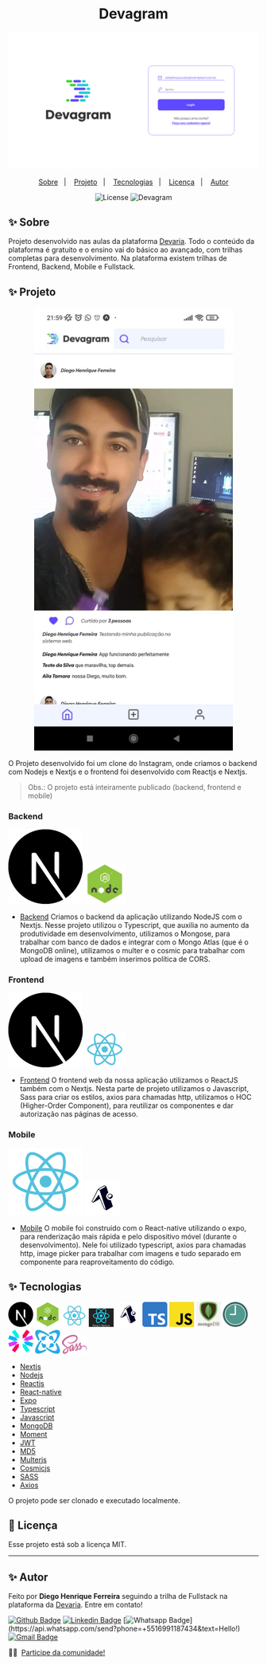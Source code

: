 <h1 align="center">Devagram</h1>

<p align="center">
  <img src="./assets/Login.jpg" width="700">
</p>

<p align="center">
  <a href="#-sobre">Sobre</a>&nbsp;&nbsp;&nbsp;|&nbsp;&nbsp;&nbsp;
  <a href="#-projeto">Projeto</a>&nbsp;&nbsp;&nbsp;|&nbsp;&nbsp;&nbsp;
  <a href="#-tecnologias">Tecnologias</a>&nbsp;&nbsp;&nbsp;|&nbsp;&nbsp;&nbsp;
  <a href="#-licença">Licença</a>&nbsp;&nbsp;&nbsp;|&nbsp;&nbsp;&nbsp;
  <a href="#-autor">Autor</a>
</p>

<p align="center">
  <img alt="License" src="https://img.shields.io/static/v1?label=license&message=MIT&color=8257E5&labelColor=000000">
  <img src="https://img.shields.io/static/v1?label=Plataforma&message=Devaria&color=8257E5&labelColor=000000" alt="Devagram" />
</p>



## ✨ Sobre


Projeto desenvolvido nas aulas da plataforma [Devaria](https://www.devaria.com.br).
Todo o conteúdo da plataforma é gratuito e o ensino vai do básico ao avançado, com trilhas completas para desenvolvimento.
Na plataforma existem trilhas de Frontend, Backend, Mobile e Fullstack.



## ✨ Projeto
<p align="center">
  <img src="./assets/home.png" width="400">
</p>
O Projeto desenvolvido foi um clone do Instagram, onde criamos o backend com Nodejs e Nextjs e o frontend foi desenvolvido com Reactjs e Nextjs.


> Obs.: O projeto está inteiramente publicado (backend, frontend e mobile)


### Backend
<img src="./assets/next.png" width="150">
<img src="./assets/node.png" width="80">


- [Backend](https://github.com/diegohfcelestino/devagram/tree/main/devagram-node-nextjs)
Criamos o backend da aplicação utilizando NodeJS com o Nextjs. Nesse projeto utilizou o Typescript, que auxilia no aumento da produtividade em desenvolvimento, utilizamos o Mongose, para trabalhar com banco de dados e integrar com o Mongo Atlas (que é o MongoDB online), utilizamos o multer e o cosmic para trabalhar com upload de imagens e também inserimos política de CORS.

### Frontend    
<img src="./assets/next.png" width="150">
<img src="./assets/react.png" width="80">

- [Frontend](https://github.com/diegohfcelestino/devagram/tree/main/devagram-react-nextjs)
O frontend web da nossa aplicação utilizamos o ReactJS também com o Nextjs. Nesta parte de projeto utilizamos o Javascript, Sass para criar os estilos, axios para chamadas http, utilizamos o HOC (Higher-Order Component), para reutilizar os componentes e dar autorização nas páginas de acesso.

### Mobile    
<img src="./assets/react.png" width="150">
<img src="./assets/expo.png" width="70">

- [Mobile](https://github.com/diegohfcelestino/devagram/tree/main/devagram-react-native-expo)
O mobile foi construido com o React-native utilizando o expo, para renderização mais rápida e pelo dispositivo móvel (durante o desenvolvimento). Nele foi utilizado typescript, axios para chamadas http, image picker para trabalhar com imagens e tudo separado em componente para reaproveitamento do código.



## ✨ Tecnologias 

<div>
<img src="./assets/next.png" width="50">
<img src="./assets/node.png" width="50">
<img src="./assets/react.png" width="50">
<img src="./assets/react-native.png" width="50">
<img src="./assets/expo.png" width="50">
<img src="./assets/typescript.png" width="50">
<img src="./assets/javascript.png" width="50">
<img src="./assets/mongo.png" width="50">
<img src="./assets/moment.png" width="50">
<img src="./assets/jwt.png" width="50">
<img src="./assets/cosmic.png" width="50">
<img src="./assets/sass.png" width="50">
</div>


- [Nextjs](https://nextjs.org/)
- [Nodejs](https://nodejs.org/en/)
- [Reactjs](https://reactjs.org/)
- [React-native](https://reactnative.dev/)
- [Expo](https://expo.dev/)
- [Typescript](https://www.typescriptlang.org/)
- [Javascript](https://www.javascript.com/)
- [MongoDB](https://www.mongodb.com/)
- [Moment](https://momentjs.com/)
- [JWT](https://jwt.io/)
- [MD5](https://www.md5hashgenerator.com/)
- [Multerjs](https://www.npmjs.com/package/multer)
- [Cosmicjs](https://www.cosmicjs.com/)
- [SASS](https://sass-lang.com/)
- [Axios](https://axios-http.com/ptbr/docs/intro)
  



O projeto pode ser clonado e executado localmente.



## 📄 Licença

Esse projeto está sob a licença MIT.

---

## ✨ Autor

Feito por **Diego Henrique Ferreira** seguindo a trilha de Fullstack na plataforma da [Devaria](https://www.devaria.com.br).
Entre em contato!

[![Github Badge](https://img.shields.io/badge/-Github-000?style=flat-square&logo=Github&logoColor=white&link=link_do_seu_perfil_no_github)](https://github.com/diegohfcelestino)
[![Linkedin Badge](https://img.shields.io/badge/-LinkedIn-blue?style=flat-square&logo=Linkedin&logoColor=white&link=https://www.linkedin.com/in/diego-ferreira-34b6348b/)](https://www.linkedin.com/in/diego-ferreira-34b6348b/)
[![Whatsapp Badge](https://img.shields.io/badge/-Whatsapp-4CA143?style=flat-square&labelColor=4CA143&logo=whatsapp&logoColor=white&link=https://api.whatsapp.com/send?phone=+5516991187434&text=Hello!)](https://api.whatsapp.com/send?phone=+5516991187434&text=Hello!)
[![Gmail Badge](https://img.shields.io/badge/-Gmail-c14438?style=flat-square&logo=Gmail&logoColor=white&link=mailto:diegohfcelestino@gmail.com)](mailto:diegohfcelestino@gmail.com)


👋🏻 &nbsp;[Participe da comunidade!](https://www.facebook.com/groups/devaria)